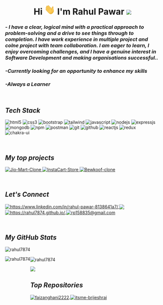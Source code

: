<!----------------------------------- Heading Section ------------------------------------>
<h1 align="center">
    Hi
    <img src="https://raw.githubusercontent.com/ABSphreak/ABSphreak/master/gifs/Hi.gif" width="35">
    I'm Rahul Pawar
    <img src="https://camo.githubusercontent.com/d3359cb00ab0b5ed8f2e1fe3fceb4fbaf3b614340f8c0db99c17b9f50b351770/68747470733a2f2f656d6f6a69732e736c61636b6d6f6a69732e636f6d2f656d6f6a69732f696d616765732f313533313834393433302f343234362f626c6f622d73756e676c61737365732e6769663f31353331383439343330" width="35">
</h1>



<!----------------------------------- About Section ------------------------------------>

<h3>
    <i>- I have a clear, logical mind with a practical approach to problem-solving and a drive to see things through to completion. I have work experience in multiple project and colne project with team collaboration. I am eager to learn, I enjoy overcoming challenges, and I have a genuine interest in Software Development and making organisations successful..</i>
</h3>
<h3>
    <i>-Currently looking for an opportunity to enhance my skills</i>
</h3>

<h3>
    <i>-Always a Learner</i>
</h3>
<br>



<!----------------------------------- Profile View Section ------------------------------------>





<!----------------------------------- Tech Stack Section ------------------------------------>

<h2><i>Tech Stack</i></h2>

<p>
    <img src="https://img.shields.io/badge/HTML5-E34F26?style=for-the-badge&logo=html5&logoColor=white" alt="html5" />
    <img src="https://img.shields.io/badge/CSS3-1572B6?style=for-the-badge&logo=css3&logoColor=white" alt="css3" />
    <img src="https://img.shields.io/badge/Bootstrap-563D7C?style=for-the-badge&logo=bootstrap&logoColor=white" alt="bootstrap" />
    <img src="https://img.shields.io/badge/Tailwind_CSS-38B2AC?style=for-the-badge&logo=tailwind-css&logoColor=white" alt="tailwind" />
    <img src="https://img.shields.io/badge/JavaScript-323330?style=for-the-badge&logo=javascript&logoColor=F7DF1E" alt="javascript" />
    <img src="https://img.shields.io/badge/Node.js-339933?style=for-the-badge&logo=nodedotjs&logoColor=white" alt="nodejs" />
    <img src="https://img.shields.io/badge/Express.js-000000?style=for-the-badge&logo=express&logoColor=white" alt="expressjs" />
    <img src="https://img.shields.io/badge/MongoDB-4EA94B?style=for-the-badge&logo=mongodb&logoColor=white" alt="mongodb" />
    <img src="https://img.shields.io/badge/npm-CB3837?style=for-the-badge&logo=npm&logoColor=white" alt="npm" />
    <img src="https://img.shields.io/badge/Postman-FF6C37?style=for-the-badge&logo=Postman&logoColor=white" alt="postman" />
    <img src="https://img.shields.io/badge/Git-f44d27?style=for-the-badge&logo=git&logoColor=white" alt="git" />
    <img src="https://img.shields.io/badge/GitHub-100000?style=for-the-badge&logo=github&logoColor=white" alt="github" />
    <img src="https://img.shields.io/badge/React-20232A?style=for-the-badge&logo=react&logoColor=61DAFB" alt="reactjs" />
    <img src="https://img.shields.io/badge/Redux-593D88?style=for-the-badge&logo=redux&logoColor=white" alt="redux" />
    <img src="https://img.shields.io/badge/Chakra%20UI-3bc7bd?style=for-the-badge&logo=chakraui&logoColor=white" alt="chakra-ui" />
   
</p>
<br>

<!----------------------------------- Project Section ------------------------------------>

<h2><i>My top projects</i></h2>


<p align="left">
    <a href="https://github.com/faizanghani2222/Jio-Mart-Clone-" target="blank">
        <img src="https://img.shields.io/static/v1?style=for-the-badge&message=Jio-Mart Clone&color=000000&logo=Nike&logoColor=FFFFFF&label=" alt="Jio-Mart-Clone" />
    </a>
    <a href="https://github.com/itsme-brijeshrai/InstaCart-Clone" target="blank">
        <img src="https://img.shields.io/static/v1?style=for-the-badge&message=InstaCart Clone&color=1BB91F&logo=tmux&logoColor=FFFFFF&label=" alt="InstaCart-Store" />
    </a>
    <a href="https://github.com/Rahul7874/Bewakoof.com-clone" target="blank">
        <img src="https://img.shields.io/static/v1?style=for-the-badge&message=Bewkoof Clone&color=FD3A5C&logo=hotjar&logoColor=FFFFFF&label=" alt="Bewkoof-clone" />
    </a>
</p>
<br>
<!----------------------------------- Social Media Links Section ------------------------------------>

<h2><i>Let's Connect</i></h2>


<p align="left">
    <a href="https://www.linkedin.com/in/rahul-pawar-8138641a7/">
        <img align="center" src="https://img.shields.io/badge/LinkedIn-0077B5?style=for-the-badge&logo=linkedin&logoColor=white" alt="https://www.linkedin.com/in/rahul-pawar-8138641a7/" />
    </a>
    <a href="https://twitter.com/RahulPa65623765?t=7fngqlk_A_ja0OJHc1npnA&s=08">
        <img align="center" src="https://img.shields.io/badge/Twitter-1DA1F2?style=for-the-badge&logo=twitter&logoColor=white" althttps://twitter.com/RahulPa65623765?t=7fngqlk_A_ja0OJHc1npnA&s=08" />
    </a>
    <a href="https://rahul7874.github.io/">
        <img align="center" src="https://img.shields.io/badge/Portfolio-18A303?style=for-the-badge&logo=ionic&logoColor=white" alt="https://rahul7874.github.io/" />
    </a>
    <a title="rp158835@gmail.com" href="mailto:rp158835@gmail.com">
        <img align="center" src="https://img.shields.io/badge/Gmail-D14836?style=for-the-badge&logo=gmail&logoColor=white" alt="rp158835@gmail.com" />
    </a>
</p>
<br>



<!----------------------------------- GitHub Stats Section ------------------------------------>
  <h2><i>My GitHub Stats</i></h2>
<p align="left"> <img src="https://komarev.com/ghpvc/?username=rahul7874&label=Profile%20views&color=0e75b6&style=flat" alt="rahul7874" /> </p>
<p>
    <img align="left" src="https://github-readme-stats.vercel.app/api?username=rahul7874&show_icons=true&locale=en&theme=dark" alt="rahul7874"  height="139" />
    <img align="center" src="https://github-readme-stats.vercel.app/api/top-langs/?username=rahul7874&layout=compact&exclude_repo=Lybrate-Website-Clone-Version-2.0,Lybrate-Website-Clone,Adidas-Clone&hide=Shell&border_radius=0&theme=dark" alt="rahul7874" height="139" />
</p>
<img src="https://activity-graph.herokuapp.com/graph?username=Rahul7874&theme=xcode" height ="307"/>                                                                                                                                                 
                                                                                                                                                   
 <h2><i>Top Repositories</i></h2>


<p>
    <a href="https://github.com/faizanghani2222/Jio-Mart-Clone-">
        <img align="center" src="https://github-readme-stats.vercel.app/api/pin/?username=faizanghani2222&repo=Jio-Mart-Clone-&locale=en&border_radius=0&theme=dark" alt="faizanghani2222" />
    </a>
    <a href="https://github.com/itsme-brijeshrai/InstaCart-Clone">
        <img align="center" src="https://github-readme-stats.vercel.app/api/pin/?username=itsme-brijeshrai&repo=InstaCart-Clone&locale=en&border_radius=0&theme=dark" alt="itsme-brijeshrai" />
    </a>     
    </p>
                                                                                                                                                   
                                                                                                                                                   
